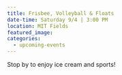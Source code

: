 ```yaml
---
title: Frisbee, Volleyball & Floats
date-time: Saturday 9/4 | 3:00 PM
location: MIT Fields
featured_image:
categories:
  - upcoming-events
---
```

Stop by to enjoy ice cream and sports\!
